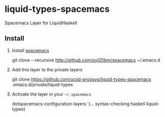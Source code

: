 # liquid-types-spacemacs
Spacemacs Layer for LiquidHaskell

## Install


1. Install [spacemacs](https://github.com/syl20bnr/spacemacs)

    git clone --recursive http://github.com/syl20bnr/spacemacs ~/.emacs.d

2. Add this layer to the private layers
 
    git clone https://github.com/ucsd-progsys/liquid-types-spacemacs .emacs.d/private/liquid-types

3. Activate the layer in your `~/.spacemacs`

    dotspacemacs-configuration-layers '(... syntax-checking haskell liquid-types)
